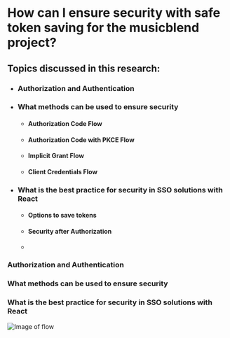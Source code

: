 # How can I ensure security with safe token saving for the musicblend project?
## Topics discussed in this research:
* ### Authorization and Authentication
* ### What methods can be used to ensure security
  * #### Authorization Code Flow
  * #### Authorization Code with PKCE Flow
  * #### Implicit Grant Flow
  * #### Client Credentials Flow
* ###	What is the best practice for security in SSO solutions with React
  * #### Options to save tokens
  * #### Security after Authorization
  * 
### Authorization and Authentication
### What methods can be used to ensure security
###	What is the best practice for security in SSO solutions with React

![Image of flow](https://developer.spotify.com/assets/AuthG_AuthoriztionCode.png)
